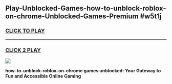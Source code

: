 
## Play-Unblocked-Games-how-to-unblock-roblox-on-chrome-Unblocked-Games-Premium #w5t1j
<h3>
<a href="https://premium.freeplayer.one?title=how-to-unblock-roblox-on-chrome&ref=12M">CLICK TO PLAY</a></h3>
<hr>

<h3>
<a href="https://premium.freeplayer.one?title=how-to-unblock-roblox-on-chrome&ref=12M">CLICK 2 PLAY</a>
  
</h3>

<a href="https://premium.freeplayer.one?title=how-to-unblock-roblox-on-chrome&ref=12M"><img src="https://clearcache.store/games.png"></a>


**how-to-unblock-roblox-on-chrome games unblocked: Your Gateway to Fun and Accessible Online Gaming**
